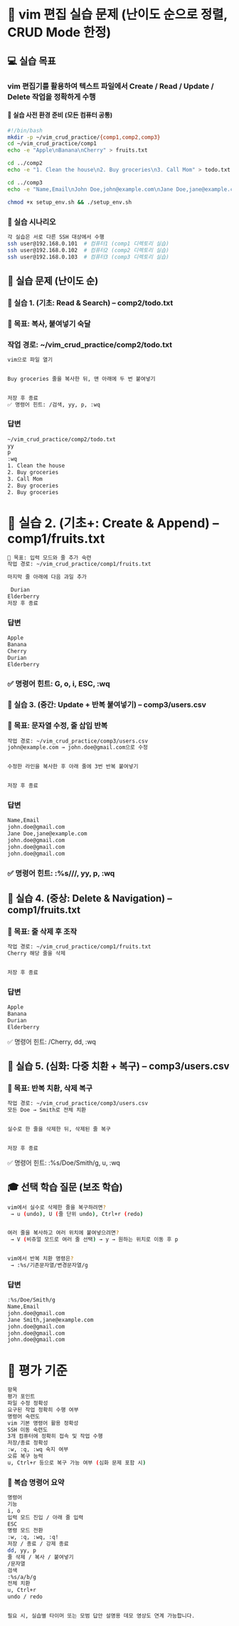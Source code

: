 # 🧪 vim 편집 실습 문제 (난이도 순으로 정렬, CRUD Mode 한정)
## 💻 실습 목표
### vim 편집기를 활용하여 텍스트 파일에서 Create / Read / Update / Delete 작업을 정확하게 수행

#### 📁 실습 사전 환경 준비 (모든 컴퓨터 공통)
```bash
#!/bin/bash
mkdir -p ~/vim_crud_practice/{comp1,comp2,comp3}
cd ~/vim_crud_practice/comp1
echo -e "Apple\nBanana\nCherry" > fruits.txt

cd ../comp2
echo -e "1. Clean the house\n2. Buy groceries\n3. Call Mom" > todo.txt

cd ../comp3
echo -e "Name,Email\nJohn Doe,john@example.com\nJane Doe,jane@example.com" > users.csv

chmod +x setup_env.sh && ./setup_env.sh
```

### 🧭 실습 시나리오
```bash
각 실습은 서로 다른 SSH 대상에서 수행
ssh user@192.168.0.101  # 컴퓨터1 (comp1 디렉토리 실습)
ssh user@192.168.0.102  # 컴퓨터2 (comp2 디렉토리 실습)
ssh user@192.168.0.103  # 컴퓨터3 (comp3 디렉토리 실습)
```

## 🔧 실습 문제 (난이도 순)

### 🔹 실습 1. (기초: Read & Search) – comp2/todo.txt
### 🔧 목표: 복사, 붙여넣기 숙달
### 작업 경로: ~/vim_crud_practice/comp2/todo.txt
```bash
vim으로 파일 열기


Buy groceries 줄을 복사한 뒤, 맨 아래에 두 번 붙여넣기


저장 후 종료
✅ 명령어 힌트: /검색, yy, p, :wq
```
### 답변
```bash
~/vim_crud_practice/comp2/todo.txt
yy
p
:wq
1. Clean the house
2. Buy groceries
3. Call Mom
2. Buy groceries
2. Buy groceries

```



# 🔹 실습 2. (기초+: Create & Append) – comp1/fruits.txt
```bash
🔧 목표: 입력 모드와 줄 추가 숙련
작업 경로: ~/vim_crud_practice/comp1/fruits.txt

마지막 줄 아래에 다음 과일 추가

 Durian  
Elderberry
저장 후 종료
```
### 답변

```bash
Apple
Banana
Cherry
Durian
Elderberry

```

### ✅ 명령어 힌트: G, o, i, ESC, :wq

### 🔹 실습 3. (중간: Update + 반복 붙여넣기) – comp3/users.csv
### 🔧 목표: 문자열 수정, 줄 삽입 반복
```bash
작업 경로: ~/vim_crud_practice/comp3/users.csv
john@example.com → john.doe@gmail.com으로 수정


수정한 라인을 복사한 후 아래 줄에 3번 반복 붙여넣기


저장 후 종료

```
### 답변
```bash
Name,Email
john.doe@gmail.com
Jane Doe,jane@example.com
john.doe@gmail.com
john.doe@gmail.com
john.doe@gmail.com
```
### ✅ 명령어 힌트: :%s///, yy, p, :wq

## 🔹 실습 4. (중상: Delete & Navigation) – comp1/fruits.txt
### 🔧 목표: 줄 삭제 후 조작
```bash
작업 경로: ~/vim_crud_practice/comp1/fruits.txt
Cherry 해당 줄을 삭제


저장 후 종료
```
### 답변
```bash
Apple
Banana
Durian
Elderberry

```

✅ 명령어 힌트: /Cherry, dd, :wq

## 🔹 실습 5. (심화: 다중 치환 + 복구) – comp3/users.csv
### 🔧 목표: 반복 치환, 삭제 복구
```bash
작업 경로: ~/vim_crud_practice/comp3/users.csv
모든 Doe → Smith로 전체 치환


실수로 한 줄을 삭제한 뒤, 삭제된 줄 복구


저장 후 종료

```

✅ 명령어 힌트: :%s/Doe/Smith/g, u, :wq

## 🎓 선택 학습 질문 (보조 학습)
```bash
vim에서 실수로 삭제한 줄을 복구하려면?
 → u (undo), U (줄 단위 undo), Ctrl+r (redo)


여러 줄을 복사하고 여러 위치에 붙여넣으려면?
 → V (비쥬얼 모드로 여러 줄 선택) → y → 원하는 위치로 이동 후 p


vim에서 반복 치환 명령은?
 → :%s/기존문자열/변경문자열/g
```
### 답변
```bash
:%s/Doe/Smith/g
Name,Email
john.doe@gmail.com
Jane Smith,jane@example.com
john.doe@gmail.com
john.doe@gmail.com
john.doe@gmail.com

```


# 📝 평가 기준
```bash
항목
평가 포인트
파일 수정 정확성
요구된 작업 정확히 수행 여부
명령어 숙련도
vim 기본 명령어 활용 정확성
SSH 이동 숙련도
3개 컴퓨터에 정확히 접속 및 작업 수행
저장/종료 정확성
:w, :q, :wq 숙지 여부
오류 복구 능력
u, Ctrl+r 등으로 복구 가능 여부 (심화 문제 포함 시)
```

### 📎 복습 명령어 요약
```bash
명령어
기능
i, o
입력 모드 진입 / 아래 줄 입력
ESC
명령 모드 전환
:w, :q, :wq, :q!
저장 / 종료 / 강제 종료
dd, yy, p
줄 삭제 / 복사 / 붙여넣기
/문자열
검색
:%s/a/b/g
전체 치환
u, Ctrl+r
undo / redo


필요 시, 실습별 타이머 또는 모범 답안 설명용 데모 영상도 연계 가능합니다.
```

